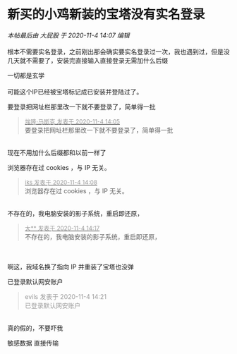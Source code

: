 # 新买的小鸡新装的宝塔没有实名登录


<i class="pstatus"> 本帖最后由 大屁股 于 2020-11-4 14:07 编辑 </i><br />
<br />
根本不需要实名登录，之前刚出那会确实要实名登录过一次，我也遇到过，但是没几天就不需要了，安装完直接输入直接登录无需加什么后缀<br />
<img id="aimg_cfl1B" onclick="zoom(this, this.src, 0, 0, 0)" class="zoom" src="http://img.piyun.cc/imgs/2020/11/df6598f02c3cd2f9.png" onmouseover="img_onmouseoverfunc(this)" onload="thumbImg(this)" border="0" alt="" /><br />
<img id="aimg_FzK1h" onclick="zoom(this, this.src, 0, 0, 0)" class="zoom" src="http://img.piyun.cc/imgs/2020/11/3aebe448fb81e4ec.png" onmouseover="img_onmouseoverfunc(this)" onload="thumbImg(this)" border="0" alt="" /><br />
<img id="aimg_vzMyh" onclick="zoom(this, this.src, 0, 0, 0)" class="zoom" src="http://disk.piyun.cc/view.php/8de2f43dd9e7441c260a80ec60e70954.png" onmouseover="img_onmouseoverfunc(this)" onload="thumbImg(this)" border="0" alt="" />

一切都是玄学<br />
<br />
可能这个IP已经被宝塔标记成已安装并登陆过了。

要登录把网址栏那里改一下就不要登录了，简单得一批

<div class="quote"><blockquote><font size="2"><a href="https://www.hostloc.com/forum.php?mod=redirect&amp;goto=findpost&amp;pid=9401489&amp;ptid=762321" target="_blank"><font color="#999999">埃隆·马斯克 发表于 2020-11-4 14:05</font></a></font><br />
要登录把网址栏那里改一下就不要登录了，简单得一批</blockquote></div><br />
现在不用加什么后缀都和以前一样了 

浏览器存在过 cookies ，与 IP 无关。

<div class="quote"><blockquote><font size="2"><a href="https://www.hostloc.com/forum.php?mod=redirect&amp;goto=findpost&amp;pid=9401515&amp;ptid=762321" target="_blank"><font color="#999999">iks 发表于 2020-11-4 14:08</font></a></font><br />
浏览器存在过 cookies ，与 IP 无关。</blockquote></div><br />
不存在的，我电脑安装的影子系统，重启即还原，

<div class="quote"><blockquote><font size="2"><a href="https://www.hostloc.com/forum.php?mod=redirect&amp;goto=findpost&amp;pid=9401581&amp;ptid=762321" target="_blank"><font color="#999999">大** 发表于 2020-11-4 14:17</font></a></font><br />
不存在的，我电脑安装的影子系统，重启即还原，</blockquote></div><br />
<br />
啊这，我域名换了指向 IP 并重装了宝塔也没弹

已登录默认网安账户<img id="aimg_PA4kk" onclick="zoom(this, this.src, 0, 0, 0)" class="zoom" src="https://cdn.jsdelivr.net/gh/hishis/forum-master/public/images/patch.gif" onmouseover="img_onmouseoverfunc(this)" onload="thumbImg(this)" border="0" alt="" />

<div class="quote"><blockquote><font color="#999999">evils 发表于 2020-11-4 14:21</font><br />
<font color="#999999">已登录默认网安账户</font></blockquote></div><br />
真的假的，不要吓我

敏感数据 直接传输
